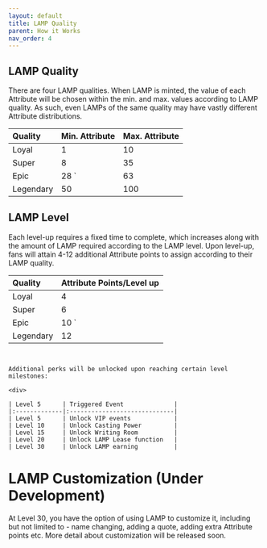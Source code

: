 ```yaml
---
layout: default
title: LAMP Quality
parent: How it Works
nav_order: 4
---
```


## LAMP Quality

There are four LAMP qualities. When LAMP is minted, the value of each Attribute will be chosen within the min. and max. values according to LAMP quality. As such, even LAMPs of the same quality may have vastly different Attribute distributions. 

<div class="code-example" markdown="1">

| Quality      | Min. Attribute      | Max. Attribute      |
|:-------------|:--------------------|:--------------------|
| Loyal        | 1                   | 10                  |
| Super        | 8                   | 35                  |
| Epic         | 28           `      | 63                  |
| Legendary    | 50                  | 100                 |


## LAMP Level

Each level-up requires a fixed time to complete, which increases along with the amount of LAMP required according to the LAMP level. Upon level-up, fans will attain 4-12 additional Attribute points to assign according to their LAMP quality. 

<div>

| Quality      | Attribute Points/Level up    | 
|:-------------|:-----------------------------|
| Loyal        | 4                            | 
| Super        | 6                            | 
| Epic         | 10           `               |         
| Legendary    | 12                           | 
```


Additional perks will be unlocked upon reaching certain level milestones:

<div>
  
| Level 5      | Triggered Event              | 
|:-------------|:-----------------------------|
| Level 5      | Unlock VIP events            | 
| Level 10     | Unlock Casting Power         | 
| Level 15     | Unlock Writing Room          |         
| Level 20     | Unlock LAMP Lease function   | 
| Level 30     | Unlock LAMP earning          |         
```

# LAMP Customization (Under Development)

At Level 30, you have the option of using LAMP to customize it, including but not limited to - name changing, adding a quote, adding extra Attribute points etc. More detail about customization will be released soon.
